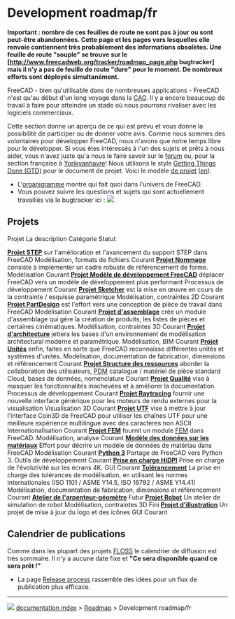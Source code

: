 # Development roadmap/fr
**Important : nombre de ces feuilles de route ne sont pas à jour ou sont peut-être abandonnées. Cette page et les pages vers lesquelles elle renvoie contiennent très probablement des informations obsolètes. Une feuille de route "souple" se trouve sur le [http://www.freecadweb.org/tracker/roadmap_page.php bugtracker] mais il n'y a pas de feuille de route "dure" pour le moment. De nombreux efforts sont déployés simultanément.**

FreeCAD - bien qu\'utilisable dans de nombreuses applications - FreeCAD n\'est qu\'au début d\'un long voyage dans la [CAO](http://fr.wikipedia.org/wiki/Conception_assistée_par_ordinateur). Il y a encore beaucoup de travail à faire pour atteindre un stade où nous pourrons rivaliser avec les logiciels commerciaux.

Cette section donne un aperçu de ce qui est prévu et vous donne la possibilité de participer ou de donner votre avis. Comme nous sommes des volontaires pour développer FreeCAD, nous n\'avons que notre temps libre pour le développer.
Si vous êtes intéressés à l\'un des sujets et prêts à nous aider, vous n\'avez juste qu\'a nous le faire savoir sur le [forum](http://forum.freecadweb.org/) ou, pour la section française à [Yorikvanhavre](http://forum.freecadweb.org/memberlist.php?mode=viewprofile&u=68)!
Nous utilisons le style [Getting Things Done (GTD)](http://fr.wikipedia.org/wiki/Getting_Things_Done) pour le document de projet.
Voici le modèle [de projet](Project_template/fr.md) ([en](Project_template.md)).

-   L\'[organigramme](http://www.freecadweb.org/wiki/index.php?title=Organization_chart) montre qui fait quoi dans l\'univers de FreeCAD.
-   Vous pouvez suivre les questions et sujets qui sont actuellement travaillés via le bugtracker ici : ![](images/Mantis_logo_button.gif )

## Projets

  Projet                                                                                          La description                                                                                                                                              Catégorie                                                                 Statut
     
  **[Projet STEP](STEP_project/fr.md)**                                                   sur l\'amélioration et l\'avancement du support STEP dans FreeCAD                                                                                           Modélisation, formats de fichiers                                         Courant
  **[Projet Nommage](Naming_project/fr.md)**                                              consiste à implémenter un cadre robuste de référencement de forme.                                                                                          Modélisation                                                              Courant
  **[Projet Modèle de développement FreeCAD](FreeCAD_development_model_project/fr.md)**   déplacer FreeCAD vers un modèle de développement plus performant                                                                                            Processus de développement                                                Courant
  **[Projet Sketcher](Sketcher_project/fr.md)**                                           est la mise en œuvre en cours de la contrainte / esquisse paramétrique                                                                                      Modélisation, contraintes 2D                                              Courant
  **[Projet PartDesign](PartDesign_project/fr.md)**                                       est l\'effort vers une conception de pièce de travail dans FreeCAD                                                                                          Modélisation                                                              Courant
  **[Projet d\'assemblage](Assembly_project/fr.md)**                                      crée un module d\'assemblage qui gère la création de produits, les listes de pièces et certaines cinématiques.                                              Modélisation, contraintes 3D                                              Courant
  **[Projet d\'architecture](Arch_Concept/fr.md)**                                        jettera les bases d\'un environnement de modélisation architectural moderne et paramétrique.                                                                Modélisation, BIM                                                         Courant
  **[Projet Unités](Units_project/fr.md)**                                                enfin, faites en sorte que FreeCAD reconnaisse différentes unités et systèmes d\'unités.                                                                    Modélisation, documentation de fabrication, dimensions et référencement   Courant
  **[Projet Structure des ressources](Resource_framework_project/fr.md)**                 aborder la collaboration des utilisateurs, [PDM](http://en.wikipedia.org/wiki/Product_Data_Management) catalogue / matériel de pièce standard               Cloud, bases de données, nomenclature                                     Courant
  **[Projet Qualité](Quality_project/fr.md)**                                             vise à masquer les fonctionnalités inachevées et à améliorer la documentation.                                                                              Processus de développement                                                Courant
  **[Projet Raytracing](Raytracing_project/fr.md)**                                       fournir une nouvelle interface générique pour les moteurs de rendu externes pour la visualisation                                                           Visualisation 3D                                                          Courant
  **[Projet UTF](UTF_Project/fr.md)**                                                     vise à mettre à jour l\'interface Coin3D de FreeCAD pour utiliser les chaînes UTF pour une meilleure expérience multilingue avec des caractères non ASCII   Internationalisation                                                      Courant
  **[Projet FEM](FEM_project/fr.md)**                                                     fournit un module [FEM](http://en.wikipedia.org/wiki/Finite_element_method) dans FreeCAD.                                                                   Modélisation, analyse                                                     Courant
  **[Modèle des données sur les matériaux](Material_data_model/fr.md)**                   Effort pour décrire un modèle de données de matériau dans FreeCAD                                                                                           Modélisation                                                              Courant
  **[Python 3](Python_3/fr.md)**                                                          Portage de FreeCAD vers Python 3.                                                                                                                           Outils de développement                                                   Courant
  **[Prise en charge HiDPI](HiDPI_support/fr.md)**                                        Prise en charge de l\'évolutivité sur les écrans 4K.                                                                                                        GUI                                                                       Courant
  **[Tolérancement](Tolerancing/fr.md)**                                                  La prise en charge des tolérances de modélisation, en utilisant les normes internationales (ISO 1101 / ASME Y14.5, ISO 16792 / ASME Y14.41)                 Modélisation, documentation de fabrication, dimensions et référencement   Courant
  **[Atelier de l\'arpenteur-géomètre](Land_Survey_Workbench_Blueprint/fr.md)**                                                                                                                                                                                                                                                 Futur
  **[Projet Robot](Robot_project/fr.md)**                                                 Un atelier de simulation de robot                                                                                                                           Modélisation, contraintes 3D                                              Fini
  **[Projet d\'illustration](Artwork_project/fr.md)**                                     Un projet de mise à jour du logo et des icônes                                                                                                              GUI                                                                       Courant
                                                                                                                                                                                                                                                                                                                                        

## Calendrier de publications 

Comme dans les plupart des projets [FLOSS](http://fr.wikipedia.org/wiki/Free/Libre_Open_Source_Software) le calendrier de diffusion est très sommaire. Il n\'y a aucune date fixe et **\"Ce sera disponible quand ce sera prêt !\"**

-   La page [Release process](Release_process.md) rassemble des idées pour un flux de publication plus efficace.



---
![](images/Right_arrow.png) [documentation index](../README.md) > [Roadmap](Category_Roadmap.md) > Development roadmap/fr
